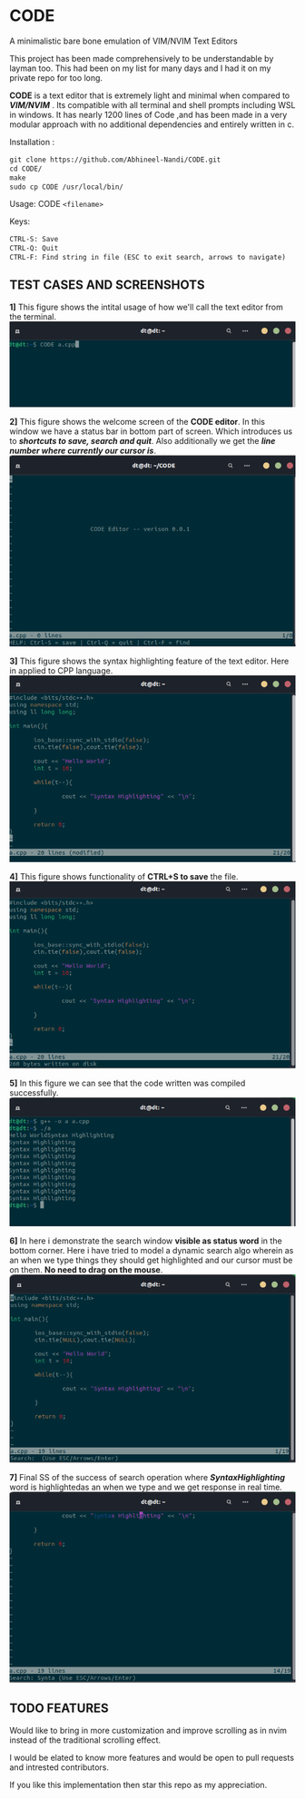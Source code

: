 # CODE
A minimalistic bare bone emulation of VIM/NVIM Text Editors

This project has been made comprehensively to be understandable by layman
too. This had been on my list for many days and I had it on my private repo for 
too long.

**CODE** is a text editor that is extremely light and minimal when
compared to ***VIM/NVIM*** . Its compatible with all terminal and shell prompts 
including WSL in windows. It has nearly 1200 lines of Code ,and 
has been made in a very modular approach with no additional dependencies and entirely written in c.

Installation : 
    
    git clone https://github.com/Abhineel-Nandi/CODE.git
    cd CODE/
    make
    sudo cp CODE /usr/local/bin/

Usage: CODE `<filename>`

Keys:

    CTRL-S: Save
    CTRL-Q: Quit
    CTRL-F: Find string in file (ESC to exit search, arrows to navigate)
    
## TEST CASES AND SCREENSHOTS

**1]** This figure shows the intital usage of how we'll call the text editor from the terminal.
       ![alt](SS/1st.png)

**2]** This figure shows the welcome screen of the **CODE editor**. In this window we have a 
       status bar in bottom part of screen. Which introduces us to ***shortcuts to save, search and 
       quit***. Also additionally we get the ***line number where currently our cursor is***.
       ![alt](SS/2nd.png)

**3]** This figure shows the syntax highlighting feature of the text editor. Here in applied to CPP language.
       ![alt](SS/3rd.png)

**4]** This figure shows functionality of **CTRL+S to save** the file.
       ![alt](SS/4th.png)
       
**5]** In this figure we can see that the code written was compiled successfully.
       ![alt](SS/5th.png)

**6]** In here i demonstrate the search window **visible as status word** in the bottom corner.
       Here i have tried to model a dynamic search algo wherein as an when we type things they 
       should get highlighted and our cursor must be on them. **No need to drag on the mouse**.
       ![alt](SS/6th.png)
       
 **7]** Final SS of the success of search operation where ***SyntaxHighlighting*** word is highlightedas an when we type
        and we get response in real time.   
        ![alt](SS/7th.png)
    
## TODO FEATURES

Would like to bring in more customization and improve scrolling as in nvim 
instead of the traditional scrolling effect.

I would be elated to know more features and would be open to pull requests 
and intrested contributors.

If you like this implementation then star this repo as my appreciation.
